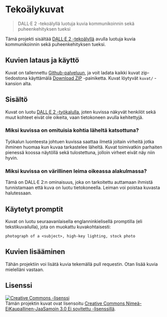 # Tekoälykuvat
> DALL·E 2 -tekoälyllä luotuja kuvia kommunikoinnin sekä puheenkehityksen tueksi

Tämä projekti sisältää [DALL·E 2 -tekoälyllä](https://openai.com/dall-e-2/)
avulla luotuja kuvia kommunikoinnin sekä puheenkehityksen tueksi.

## Kuvien lataus ja käyttö

Kuvat on tallennettu [Github-palveluun](https://github.com/jehna/tekoalykuvat),
ja voit ladata kaikki kuvat zip-tiedostona käyttämälä [Download
ZIP](https://github.com/jehna/tekoalykuvat/archive/refs/heads/main.zip)
-painiketta. Kuvat löytyvät `kuvat/` -kansion alta.

## Sisältö

Kuvat on luotu [DALL·E 2 -työkalulla](https://labs.openai.com/), joten kuvissa
näkyvät henkilöt sekä muut kohteet eivät ole oikeita, vaan tietokoneen avulla
kehitettyjä.

### Miksi kuvissa on omituisia kohtia läheltä katsottuna?

Työkalun luonteesta johtuen kuvissa saattaa ilmetä joitain virheitä jotka
ihminen huomaa kun kuvaa tarkastelee läheltä. Kuvat toimivatkin parhaiten
pienessä koossa näytöllä sekä tulostettuna, jolloin virheet eivät näy niin
hyvin.

### Miksi kuvissa on värillinen leima oikeassa alakulmassa?

Tämä on DALL·E 2:n ominaisuus, joka on tarkoitettu auttamaan ihmistä
tunnistamaan että kuva on luotu tietokoneella. Leiman voi poistaa kuvasta
halutessaan.

## Käytetyt promptit

Kuvat on luotu seuraavanlaisella englanninkielisellä promptilla (eli
tekstikuvailulla), jota on muokattu kuvakohtaisesti:

```
photograph of a <subject>, high-key lighting, stock photo
```

## Kuvien lisääminen

Tähän projektiin voi lisätä kuvia tekemällä pull requestin. Otan lisää kuvia
mielelläni vastaan.

## Lisenssi

<a rel="license" href="http://creativecommons.org/licenses/by-nc-sa/3.0/"><img alt="Creative Commons -lisenssi" style="border-width:0" src="https://i.creativecommons.org/l/by-nc-sa/3.0/88x31.png" /></a><br />Tämän projektin kuvat ovat lisensoitu <a rel="license" href="http://creativecommons.org/licenses/by-nc-sa/3.0/">Creative Commons Nimeä-EiKaupallinen-JaaSamoin 3.0 Ei sovitettu -lisenssillä</a>.